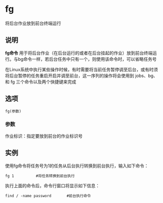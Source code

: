 fg
===

将后台作业放到前台终端运行

## 说明

**fg命令** 用于将后台作业（在后台运行的或者在后台挂起的作业）放到前台终端运行。与bg命令一样，若后台任务中只有一个，则使用该命令时，可以省略任务号

在Linux系统中执行某些操作时候，有时需要将当前任务暂停调至后台，或有时须将后台暂停的任务重启开启并调至前台，这一序列的操作将会使用到 jobs、bg、和 fg 三个命令以及两个快捷键来完成

## 选项

```
fg(参数)
```

### 参数  

作业标识：指定要放到前台的作业标识号

## 实例

使用fg命令将任务号为1的任务从后台执行转换到前台执行，输入如下命令：

```
fg 1          #将任务转换到前台执行
```

执行上面的命令后，命令行窗口将显示如下信息：

```
find / -name password       #前台执行命令
```


